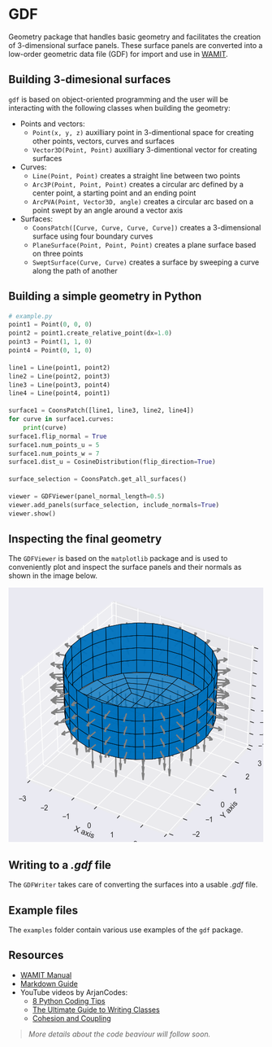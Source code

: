 # GDF

Geometry package that handles basic geometry and facilitates the creation of 3-dimensional surface panels. These surface panels are converted into a low-order geometric data file (GDF) for import and use in [WAMIT](https://www.wamit.com/).

## Building 3-dimesional surfaces

`gdf` is based on object-oriented programming and the user will be interacting with the following classes when building the geometry:

- Points and vectors:
    - `Point(x, y, z)` auxilliary point in 3-dimentional space for creating other points, vectors, curves and surfaces
    - `Vector3D(Point, Point)` auxilliary 3-dimentional vector for creating surfaces
- Curves:
    - `Line(Point, Point)` creates a straight line between two points
    - `Arc3P(Point, Point, Point)` creates a circular arc defined by a center point, a starting point and an ending point
    - `ArcPVA(Point, Vector3D, angle)` creates a circular arc based on a point swept by an angle around a vector axis
- Surfaces:
    - `CoonsPatch([Curve, Curve, Curve, Curve])` creates a 3-dimensional surface using four boundary curves
    - `PlaneSurface(Point, Point, Point)` creates a plane surface based on three points
    - `SweptSurface(Curve, Curve)` creates a surface by sweeping a curve along the path of another

## Building a simple geometry in Python

```Python
# example.py
point1 = Point(0, 0, 0)
point2 = point1.create_relative_point(dx=1.0)
point3 = Point(1, 1, 0)
point4 = Point(0, 1, 0)

line1 = Line(point1, point2)
line2 = Line(point2, point3)
line3 = Line(point3, point4)
line4 = Line(point4, point1)

surface1 = CoonsPatch([line1, line3, line2, line4])
for curve in surface1.curves:
    print(curve)
surface1.flip_normal = True
surface1.num_points_u = 5
surface1.num_points_w = 7
surface1.dist_u = CosineDistribution(flip_direction=True)

surface_selection = CoonsPatch.get_all_surfaces()

viewer = GDFViewer(panel_normal_length=0.5)
viewer.add_panels(surface_selection, include_normals=True)
viewer.show()
```

## Inspecting the final geometry

The `GDFViewer` is based on the `matplotlib` package and is used to conveniently plot and inspect the surface panels and their normals as shown in the image below.

![Surface panels for a vertical cylinder](/img/example.png)

## Writing to a *.gdf* file

The `GDFWriter` takes care of converting the surfaces into a usable *.gdf* file.

## Example files

The `examples` folder contain various use examples of the `gdf` package.

## Resources

- [WAMIT Manual](https://www.wamit.com/manual7.x/v75_manual.pdf)
- [Markdown Guide](https://www.markdownguide.org/basic-syntax/)
- YouTube videos by ArjanCodes:
    - [8 Python Coding Tips](https://www.youtube.com/watch?v=woIkysZytSs)
    - [The Ultimate Guide to Writing Classes](https://www.youtube.com/watch?v=lX9UQp2NwTk)
    - [Cohesion and Coupling](https://www.youtube.com/watch?v=eiDyK_ofPPM)

> *More details about the code beaviour will follow soon.*
